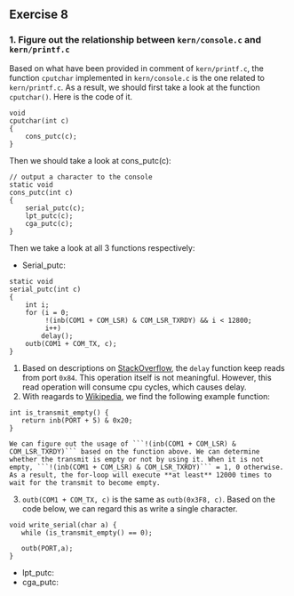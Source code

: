 ## Exercise 8
### 1. Figure out the relationship between ```kern/console.c``` and ```kern/printf.c```
Based on what have been provided in comment of ```kern/printf.c```, the function ```cputchar``` implemented in ```kern/console.c``` is the one related to ```kern/printf.c```. As a result, we should first take a look at the function ```cputchar()```. Here is the code of it.
```
void
cputchar(int c)
{
	cons_putc(c);
}
```
Then we should take a look at cons_putc(c):
```
// output a character to the console
static void
cons_putc(int c)
{
	serial_putc(c);
	lpt_putc(c);
	cga_putc(c);
}
```
Then we take a look at all 3 functions respectively:
* Serial_putc:
```
static void
serial_putc(int c)
{
	int i;
	for (i = 0;
	     !(inb(COM1 + COM_LSR) & COM_LSR_TXRDY) && i < 12800;
	     i++)
		delay();
	outb(COM1 + COM_TX, c);
}
```
1. Based on descriptions on [StackOverflow](https://stackoverflow.com/questions/27775517/why-do-we-need-to-delay-when-sending-char-to-serial-port), the ```delay``` function keep reads from port ```0x84```. This operation itself is not meaningful. However, this read operation will consume cpu cycles, which causes delay.
2. With reagards to [Wikipedia](https://wiki.osdev.org/Serial_Ports), we find the following example function: 
```
int is_transmit_empty() {
   return inb(PORT + 5) & 0x20;
}
```
	We can figure out the usage of ```!(inb(COM1 + COM_LSR) & COM_LSR_TXRDY)``` based on the function above. We can determine whether the transmit is empty or not by using it. When it is not empty, ```!(inb(COM1 + COM_LSR) & COM_LSR_TXRDY)``` = 1, 0 otherwise. As a result, the for-loop will execute **at least** 12000 times to wait for the transmit to become empty.  
3. ```outb(COM1 + COM_TX, c)``` is the same as ```outb(0x3F8, c)```. Based on the code below, we can regard this as write a single character.
```
void write_serial(char a) {
   while (is_transmit_empty() == 0);
 
   outb(PORT,a);
}
```
  
* lpt_putc:
* cga_putc:
